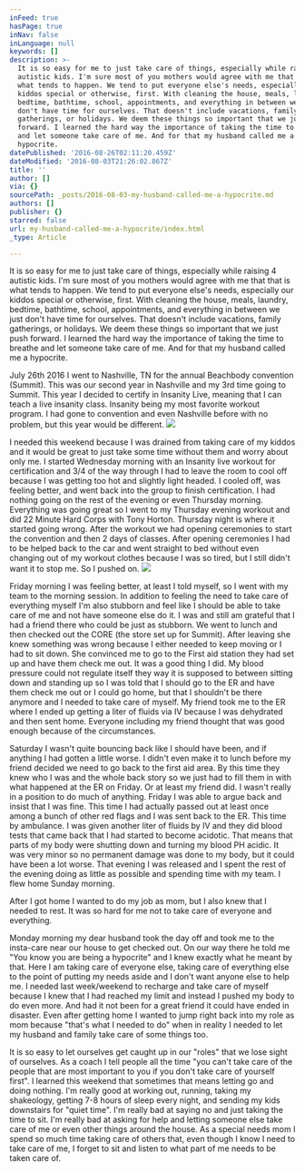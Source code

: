 ```yaml
---
inFeed: true
hasPage: true
inNav: false
inLanguage: null
keywords: []
description: >-
  It is so easy for me to just take care of things, especially while raising 4
  autistic kids. I'm sure most of you mothers would agree with me that that is
  what tends to happen. We tend to put everyone else's needs, especially our
  kiddos special or otherwise, first. With cleaning the house, meals, laundry,
  bedtime, bathtime, school, appointments, and everything in between we just
  don't have time for ourselves. That doesn't include vacations, family
  gatherings, or holidays. We deem these things so important that we just push
  forward. I learned the hard way the importance of taking the time to breathe
  and let someone take care of me. And for that my husband called me a
  hypocrite.
datePublished: '2016-08-26T02:11:20.459Z'
dateModified: '2016-08-03T21:26:02.867Z'
title: ''
author: []
via: {}
sourcePath: _posts/2016-08-03-my-husband-called-me-a-hypocrite.md
authors: []
publisher: {}
starred: false
url: my-husband-called-me-a-hypocrite/index.html
_type: Article

---
```

It is so easy for me to just take care of things, especially while raising 4 autistic kids. I'm sure most of you mothers would agree with me that that is what tends to happen. We tend to put everyone else's needs, especially our kiddos special or otherwise, first. With cleaning the house, meals, laundry, bedtime, bathtime, school, appointments, and everything in between we just don't have time for ourselves. That doesn't include vacations, family gatherings, or holidays. We deem these things so important that we just push forward. I learned the hard way the importance of taking the time to breathe and let someone take care of me. And for that my husband called me a hypocrite.

July 26th 2016 I went to Nashville, TN for the annual Beachbody convention (Summit). This was our second year in Nashville and my 3rd time going to Summit. This year I decided to certify in Insanity Live, meaning that I can teach a live insanity class. Insanity being my most favorite workout program. I had gone to convention and even Nashville before with no problem, but this year would be different. ![](https://the-grid-user-content.s3-us-west-2.amazonaws.com/11556d2c-e7b8-4546-9596-6ce1130c88aa.png)

I needed this weekend because I was drained from taking care of my kiddos and it would be great to just take some time without them and worry about only me. I started Wednesday morning with an Insanity live workout for certification and 3/4 of the way through I had to leave the room to cool off because I was getting too hot and slightly light headed. I cooled off, was feeling better, and went back into the group to finish certification. I had nothing going on the rest of the evening or even Thursday morning. Everything was going great so I went to my Thursday evening workout and did 22 Minute Hard Corps with Tony Horton. Thursday night is where it started going wrong. After the workout we had opening ceremonies to start the convention and then 2 days of classes. After opening ceremonies I had to be helped back to the car and went straight to bed without even changing out of my workout clothes because I was so tired, but I still didn't want it to stop me. So I pushed on.
![](https://the-grid-user-content.s3-us-west-2.amazonaws.com/f14046fc-9a8f-4594-8219-3426cae25e82.jpg)

Friday morning I was feeling better, at least I told myself, so I went with my team to the morning session. In addition to feeling the need to take care of everything myself I'm also stubborn and feel like I should be able to take care of me and not have someone else do it. I was and still am grateful that I had a friend there who could be just as stubborn. We went to lunch and then checked out the CORE (the store set up for Summit). After leaving she knew something was wrong because I either needed to keep moving or I had to sit down. She convinced me to go to the First aid station they had set up and have them check me out. It was a good thing I did. My blood pressure could not regulate itself they way it is supposed to between sitting down and standing up so I was told that I should go to the ER and have them check me out or I could go home, but that I shouldn't be there anymore and I needed to take care of myself. My friend took me to the ER where I ended up getting a liter of fluids via IV because I was dehydrated and then sent home. Everyone including my friend thought that was good enough because of the circumstances. 

Saturday I wasn't quite bouncing back like I should have been, and if anything I had gotten a little worse. I didn't even make it to lunch before my friend decided we need to go back to the first aid area. By this time they knew who I was and the whole back story so we just had to fill them in with what happened at the ER on Friday. Or at least my friend did. I wasn't really in a position to do much of anything. Friday I was able to argue back and insist that I was fine. This time I had actually passed out at least once among a bunch of other red flags and I was sent back to the ER. This time by ambulance. I was given another liter of fluids by IV and they did blood tests that came back that I had started to become acidotic. That means that parts of my body were shutting down and turning my blood PH acidic. It was very minor so no permanent damage was done to my body, but it could have been a lot worse. That evening I was released and I spent the rest of the evening doing as little as possible and spending time with my team. I flew home Sunday morning. 

After I got home I wanted to do my job as mom, but I also knew that I needed to rest. It was so hard for me not to take care of everyone and everything. 

Monday morning my dear husband took the day off and took me to the insta-care near our house to get checked out. On our way there he told me "You know you are being a hypocrite" and I knew exactly what he meant by that. Here I am taking care of everyone else, taking care of everything else to the point of putting my needs aside and I don't want anyone else to help me. I needed last week/weekend to recharge and take care of myself because I knew that I had reached my limit and instead I pushed my body to do even more. And had it not been for a great friend it could have ended in disaster. Even after getting home I wanted to jump right back into my role as mom because "that's what I needed to do" when in reality I needed to let my husband and family take care of some things too. 

It is so easy to let ourselves get caught up in our "roles" that we lose sight of ourselves. As a coach I tell people all the time "you can't take care of the people that are most important to you if you don't take care of yourself first". I learned this weekend that sometimes that means letting go and doing nothing. I'm really good at working out, running, taking my shakeology, getting 7-8 hours of sleep every night, and sending my kids downstairs for "quiet time". I'm really bad at saying no and just taking the time to sit. I'm really bad at asking for help and letting someone else take care of me or even other things around the house. As a special needs mom I spend so much time taking care of others that, even though I know I need to take care of me, I forget to sit and listen to what part of me needs to be taken care of.